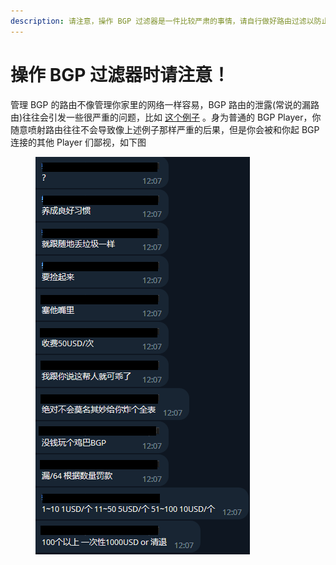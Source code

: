 ```yaml
---
description: 请注意，操作 BGP 过滤器是一件比较严肃的事情，请自行做好路由过滤以防止路由事故。
---
```


# 操作 BGP 过滤器时请注意！

管理 BGP 的路由不像管理你家里的网络一样容易，BGP 路由的泄露(常说的漏路由)往往会引发一些很严重的问题，比如 [这个例子](https://blog.cloudflare.com/bgp-leaks-and-crypto-currencies/) 。身为普通的 BGP Player，你随意喷射路由往往不会导致像上述例子那样严重的后果，但是你会被和你起 BGP 连接的其他 Player 们鄙视，如下图

<figure><img src="../images/route-leak.png" alt=""><figcaption></figcaption></figure>
